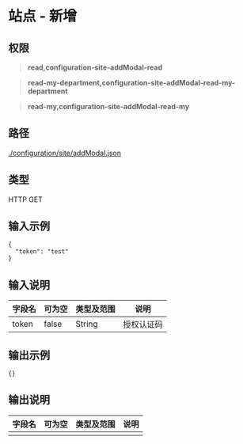 # 站点 - 新增

## 权限

> **read,configuration-site-addModal-read**

> **read-my-department,configuration-site-addModal-read-my-department**

> **read-my,configuration-site-addModal-read-my**

## 路径

[./configuration/site/addModal.json](../../../../configuration/site/addModal.json)

## 类型

HTTP GET

## 输入示例

```
{
  "token": "test"
}
```

## 输入说明

字段名|可为空|类型及范围|说明
---|---|---|---
token|false|String|授权认证码

## 输出示例

```
{}
```

## 输出说明

字段名|可为空|类型及范围|说明
---|---|---|---
|||